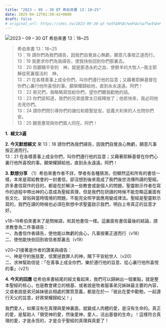 ```yaml
---
title: "2023 – 09 – 30 QT 希伯來書 13：18~25"
date: 2025-04-12T01:59:42+0800
draft: false
# original_url: https://cmtc.tw/2023-09-30-qt-%e5%b8%8c%e4%bc%af%e4%be%86%e6%9b%b8-13%ef%bc%9a1825
---
```


![2023 – 09 – 30 QT  希伯來書 13：18\~25](/images/qt.jpg  "2023 – 09 – 30 QT  希伯來書 13：18\~25")

> 希伯來書 13：18\~25  
> 13：18 請你們為我們禱告，因我們自覺良心無虧，願意凡事按正道而行。  
> 13：19 我更求你們為我禱告，使我快些回到你們那裏去。  
> 13：20 但願賜平安的　神，就是那憑永約之血、使群羊的大牧人─我主耶穌從死裏復活的　神，  
> 13：21 在各樣善事上成全你們，叫你們遵行他的旨意；又藉著耶穌基督在你們心裏行他所喜悅的事。願榮耀歸給他，直到永永遠遠。阿們！  
> 13：22 弟兄們，我略略寫信給你們，望你們聽我勸勉的話。  
> 13：23 你們該知道，我們的兄弟提摩太已經釋放了；他若快來，我必同他去見你們。  
> 13：24 請你們問引導你們的諸位和眾聖徒安。從義大利來的人也問你們安。  
> 13：25 願恩惠常與你們眾人同在。阿們！

**1.  經文3遍**

**2. 今天默想經文**
來 13：18 請你們為我們禱告，因我們自覺良心無虧，願意凡事按正道而行。  
13：21 在各樣善事上成全你們，叫你們遵行他的旨意；又藉著耶穌基督在你們心裏行他所喜悅的事。願榮耀歸給他，直到永永遠遠。阿們！

**3. 默想分享**
（1）希伯來書作者不詳，學者有各種猜測，但顯然這和所有的書信一樣，本來是寫給教會的一封書信，卻沒想到後來竟成了我們後世流傳所讀的聖經。許多書信寫作的目的，都是在於解決一些教會或是個人的問題，聖靈默示作者在寫作的過程中帶出神的心意成為聖經真理，但是我們在研讀的時候不能忽略這裏面有些文化、習俗與當時情境的問題，不能完全照字面應用變成律法。聖經是聖靈默示寫的，我們在讀的時候也必須在默想中求聖靈啟示我們，明白上帝真正的旨意才好。

v18\~19希伯來書末了是問候語，和其他書信一樣。這裏面有書信最後的結論，請求教會為二件事禱告：  
一、為書信作者禱告，使他能以無虧的良心，凡事按著正道而行（v18）  
二、使他能快些回到收信者那裏去（v19）

v20\~21接著是作者的讚美與禱告：  
一、神是守約施慈愛，信實拯救罪人的神，賜下平安給世人（v20）  
二、求神幫助信徒：「在善事上成全你們，樂於遵行他的旨意、從心裏行他所喜悅的事」（v21）

**4. 今天的回應**
從希伯來書結尾的經文看起來，我們可以歸納出一個重點，就是整本聖經的核心，也是教會建立的根基、或者說是牧者服事弟兄姊妹最主要的內容，又或者說是弟兄姊妹彼此相處的實質意義，都是在於—「彼此在愛中勸勉，一起遵行天父的旨意，好將榮耀歸給父！」

我們愛人，如果沒有在真理與愛神裏面，就變成人肉體的愛，是沒有生命的。真正的愛，是幫助人「領受神的愛，然後愛神，愛人，活出基督的生命」！這樣符合真理的愛，才是永恆的，才是合乎聖經的真理與真愛了！
